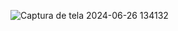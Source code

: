 ![Captura de tela 2024-06-26 134132](https://github.com/cauelima777/Projeto-Receitas-BI/assets/103838608/2294fef5-56b0-41b7-b373-e3b9e5b5653d)
